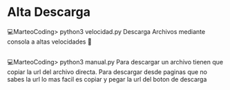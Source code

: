 # Alta Descarga
💻MarteoCoding> python3 velocidad.py 
Descarga Archivos mediante consola a altas velocidades 📡
##
💻MarteoCoding> python3 manual.py
Para descargar un archivo tienen que copiar la url del archivo directa. Para descargar desde paginas que no sabes la url lo mas facil es copiar y pegar la url del boton de descarga
##
